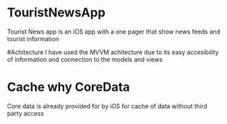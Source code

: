 # TouristNewsApp
Tourist News app is an iOS app with a one pager that show news feeds and tourist information

#Achitecture 
I have used the MVVM achitecture due to its easy accesibility of information and connection to the models and views
# Cache why CoreData
Core data is already provided for by iOS for cache of data without third party access
